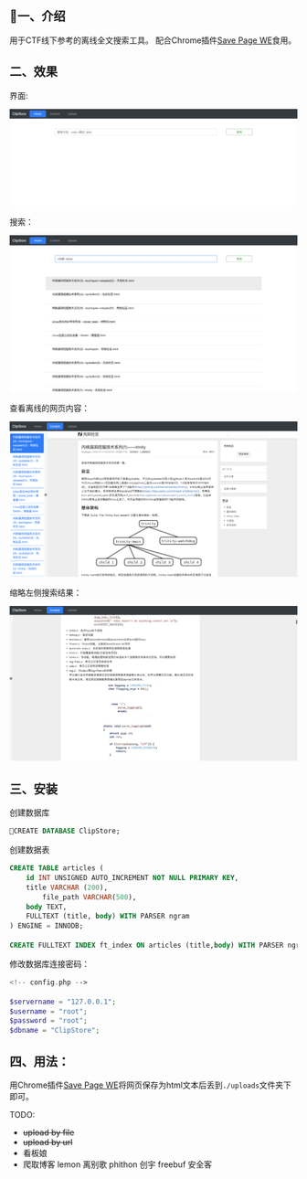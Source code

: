 ## 一、介绍
用于CTF线下参考的离线全文搜索工具。
配合Chrome插件[Save Page WE](https://chrome.google.com/webstore/detail/save-page-we/dhhpefjklgkmgeafimnjhojgjamoafof?hl=zh-CN)食用。

## 二、效果

界面:

![](./README/1.png)

搜索：

![](./README/2.png)

查看离线的网页内容：

![](./README/3.png)

缩略左侧搜索结果：

![](./README/4.png)

## 三、安装
创建数据库

``` sql
CREATE DATABASE ClipStore;
```
创建数据表
``` sql
CREATE TABLE articles (
    id INT UNSIGNED AUTO_INCREMENT NOT NULL PRIMARY KEY,
    title VARCHAR (200),
		file_path VARCHAR(500),
    body TEXT,
    FULLTEXT (title, body) WITH PARSER ngram
) ENGINE = INNODB;

CREATE FULLTEXT INDEX ft_index ON articles (title,body) WITH PARSER ngram;
```
修改数据库连接密码：
``` php
<!-- config.php -->

$servername = "127.0.0.1";
$username = "root";
$password = "root";
$dbname = "ClipStore";
```

## 四、用法：

用Chrome插件[Save Page WE](https://chrome.google.com/webstore/detail/save-page-we/dhhpefjklgkmgeafimnjhojgjamoafof?hl=zh-CN)将网页保存为html文本后丢到```./uploads```文件夹下即可。

TODO:
- ~~upload by file~~
- ~~upload by url~~
- 看板娘
- 爬取博客 lemon 离别歌 phithon 创宇 freebuf 安全客